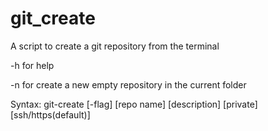 # git_create
A script to create a git repository from the terminal

-h for help

-n for create a new empty repository in the current folder

Syntax: git-create [-flag] [repo name] [description] [private] [ssh/https(default)]

